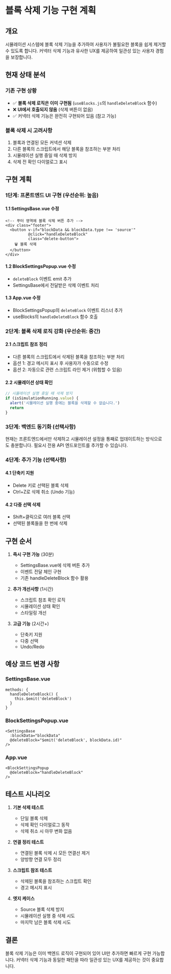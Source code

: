 # 블록 삭제 기능 구현 계획

## 개요
시뮬레이션 시스템에 블록 삭제 기능을 추가하여 사용자가 불필요한 블록을 쉽게 제거할 수 있도록 합니다. 
커넥터 삭제 기능과 유사한 UX를 제공하여 일관성 있는 사용자 경험을 보장합니다.

## 현재 상태 분석

### 기존 구현 상황
- ✅ **블록 삭제 로직은 이미 구현됨** (`useBlocks.js`의 `handleDeleteBlock` 함수)
- ❌ **UI에서 호출되지 않음** (삭제 버튼이 없음)
- ✅ 커넥터 삭제 기능은 완전히 구현되어 있음 (참고 가능)

### 블록 삭제 시 고려사항
1. 블록과 연결된 모든 커넥션 삭제
2. 다른 블록의 스크립트에서 해당 블록을 참조하는 부분 처리
3. 시뮬레이션 실행 중일 때 삭제 방지
4. 삭제 전 확인 다이얼로그 표시

## 구현 계획

### 1단계: 프론트엔드 UI 구현 (우선순위: 높음)

#### 1.1 SettingsBase.vue 수정
```vue
<!-- 푸터 영역에 블록 삭제 버튼 추가 -->
<div class="footer">
  <button v-if="blockData && blockData.type !== 'source'" 
          @click="handleDeleteBlock" 
          class="delete-button">
    🗑️ 블록 삭제
  </button>
</div>
```

#### 1.2 BlockSettingsPopup.vue 수정
- `deleteBlock` 이벤트 emit 추가
- SettingsBase에서 전달받은 삭제 이벤트 처리

#### 1.3 App.vue 수정
- BlockSettingsPopup의 `deleteBlock` 이벤트 리스너 추가
- useBlocks의 `handleDeleteBlock` 함수 호출

### 2단계: 블록 삭제 로직 강화 (우선순위: 중간)

#### 2.1 스크립트 참조 정리
- 다른 블록의 스크립트에서 삭제된 블록을 참조하는 부분 처리
- 옵션 1: 경고 메시지 표시 후 사용자가 수동으로 수정
- 옵션 2: 자동으로 관련 스크립트 라인 제거 (위험할 수 있음)

#### 2.2 시뮬레이션 상태 확인
```javascript
// 시뮬레이션 실행 중일 때 삭제 방지
if (isSimulationRunning.value) {
  alert('시뮬레이션 실행 중에는 블록을 삭제할 수 없습니다.')
  return
}
```

### 3단계: 백엔드 동기화 (선택사항)

현재는 프론트엔드에서만 삭제하고 시뮬레이션 설정을 통째로 업데이트하는 방식으로도 충분합니다.
필요시 전용 API 엔드포인트를 추가할 수 있습니다.

### 4단계: 추가 기능 (선택사항)

#### 4.1 단축키 지원
- Delete 키로 선택된 블록 삭제
- Ctrl+Z로 삭제 취소 (Undo 기능)

#### 4.2 다중 선택 삭제
- Shift+클릭으로 여러 블록 선택
- 선택된 블록들을 한 번에 삭제

## 구현 순서

1. **즉시 구현 가능** (30분)
   - SettingsBase.vue에 삭제 버튼 추가
   - 이벤트 전달 체인 구현
   - 기존 handleDeleteBlock 함수 활용

2. **추가 개선사항** (1시간)
   - 스크립트 참조 확인 로직
   - 시뮬레이션 상태 확인
   - 스타일링 개선

3. **고급 기능** (2시간+)
   - 단축키 지원
   - 다중 선택
   - Undo/Redo

## 예상 코드 변경 사항

### SettingsBase.vue
```vue
methods: {
  handleDeleteBlock() {
    this.$emit('deleteBlock')
  }
}
```

### BlockSettingsPopup.vue
```vue
<SettingsBase
  :blockData="blockData"
  @deleteBlock="$emit('deleteBlock', blockData.id)"
/>
```

### App.vue
```vue
<BlockSettingsPopup
  @deleteBlock="handleDeleteBlock"
/>
```

## 테스트 시나리오

1. **기본 삭제 테스트**
   - 단일 블록 삭제
   - 삭제 확인 다이얼로그 동작
   - 삭제 취소 시 아무 변화 없음

2. **연결 정리 테스트**
   - 연결된 블록 삭제 시 모든 연결선 제거
   - 양방향 연결 모두 정리

3. **스크립트 참조 테스트**
   - 삭제된 블록을 참조하는 스크립트 확인
   - 경고 메시지 표시

4. **엣지 케이스**
   - Source 블록 삭제 방지
   - 시뮬레이션 실행 중 삭제 시도
   - 마지막 남은 블록 삭제 시도

## 결론

블록 삭제 기능은 이미 백엔드 로직이 구현되어 있어 UI만 추가하면 빠르게 구현 가능합니다.
커넥터 삭제 기능과 동일한 패턴을 따라 일관성 있는 UX를 제공하는 것이 중요합니다.